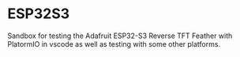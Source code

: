 # ESP32S3

Sandbox for testing the Adafruit ESP32-S3 Reverse TFT Feather with PlatormIO in vscode as well as testing with some other platforms. 
